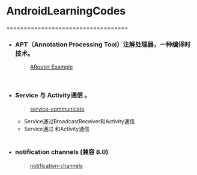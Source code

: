 
# AndroidLearningCodes
===================================

- ### APT（Annotation Processing Tool）注解处理器，一种编译时技术。
  > [ARouter Example](https://github.com/tianhe-github/AndroidLearningCodes/tree/master/apt)

    <br/>
- ### Service 与 Activity通信 。
  > [service-communicate](https://github.com/tianhe-github/AndroidLearningCodes/tree/master/service-communicate)
    - Service通过BroadcastReceiver和Activity通信
    - Service通过 和Activity通信

    <br/>
- ### notification channels (兼容 8.0)
  > [notification-channels](https://github.com/tianhe-github/AndroidLearningCodes/tree/master/notification-channels)



